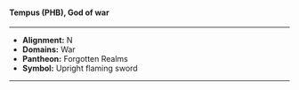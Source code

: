 #### Tempus (PHB), God of war
___

- **Alignment:** N
- **Domains:** War
- **Pantheon:** Forgotten Realms
- **Symbol:** Upright flaming sword
___
